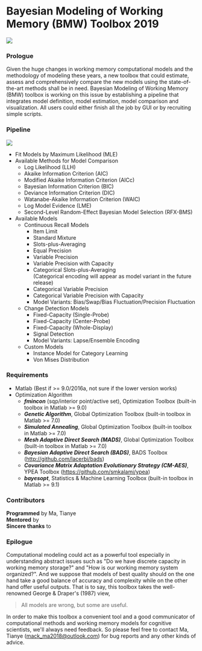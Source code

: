 # Bayesian Modeling of Working Memory (BMW) Toolbox 2019

![](https://github.com/Mack-Ma/Bayesian_Modeling_of_Working_Memory/BMW_icon.png)

### Prologue
Given the huge changes in working memory computational models and the methodology of modeling these years, a new toolbox that could estimate, assess and comprehensively compare the new models using the state-of-the-art methods shall be in need. Bayesian Modeling of Working Memory (BMW) toolbox is working on this issue by establishing a pipeline that integrates model definition, model estimation, model comparison and visualization. All users could either finish all the job by GUI or by recruiting simple scripts.

### Pipeline

![](https://github.com/Mack-Ma/Bayesian_Modeling_of_Working_Memory/pipeline.png)  

- Fit Models by Maximum Likelihood (MLE)
- Available Methods for Model Comparison
	- Log Likelihood (LLH)
	- Akaike Information Criterion (AIC)
	- Modified Akaike Information Criterion (AICc)
	- Bayesian Information Criterion (BIC)
	- Deviance Information Criterion (DIC)  
	- Watanabe-Akaike Information Criterion (WAIC)  
	- Log Model Evidence (LME)
	- Second-Level Random-Effect Bayesian Model Selection (RFX-BMS)
- Available Models 
	- Continuous Recall Models
		- Item Limit
		- Standard Mixture
		- Slots-plus-Averaging
		- Equal Precision
		- Variable Precision
		- Variable Precision with Capacity
		- Categorical Slots-plus-Averaging   
		(Categorical encoding will appear as model variant in the future release)
		- Categorical Variable Precision
		- Categorical Variable Precision with Capacity
		- Model Variants: Bias/Swap/Bias Fluctuation/Precision Fluctuation
	- Change Detection Models
		- Fixed-Capacity (Single-Probe)  
		- Fixed-Capacity (Center-Probe)
		- Fixed-Capacity (Whole-Display)
		- Signal Detection
		- Model Variants: Lapse/Ensemble Encoding
	- Custom Models
		- Instance Model for Category Learning
		- Von Mises Distribution
  
### Requirements

- Matlab (Best if >= 9.0/2016a, not sure if the lower version works)
- Optimization Algorithm
  - _**fmincon**_ (sqp/interior point/active set), Optimization Toolbox (built-in toolbox in Matlab >= 9.0)
  - _**Genetic Algorithm**_, Global Optimization Toolbox (built-in toolbox in Matlab >= 7.0)
  - _**Simulated Annealing**_, Global Optimization Toolbox (built-in toolbox in Matlab >= 7.0)
  - _**Mesh Adaptive Direct Search (MADS)**_, Global Optimization Toolbox (built-in toolbox in Matlab >= 7.0)
  - _**Bayesian Adaptive Direct Search (BADS)**_, BADS Toolbox (http://github.com/lacerbi/bads)
  - _**Covariance Matrix Adaptation Evolutionary Strategy (CM-AES)**_, YPEA Toolbox (https://github.com/smkalami/ypea)
  - _**bayesopt**_, Statistics & Machine Learning Toolbox (built-in toolbox in Matlab >= 9.1)  

### Contributors  
**Programmed** by Ma, Tianye  
**Mentored** by  
**Sincere thanks** to
  
### Epilogue
Computational modeling could act as a powerful tool especially in understanding abstract issues such as "Do we have discrete capacity in working memory storage?" and "How is our working memory system organized?". And we suppose that models of best quality should on the one hand take a good balance of accuracy and complexity while on the other hand offer useful outputs. That is to say, this toolbox takes the well-renowned George & Draper's (1987) view,

> All models are wrong, but some are useful.

In order to make this toolbox a convenient tool and a good communicator of computational methods and working memory models for cognitive scientists, we'll always need feedback. So please feel free to contact Ma, Tianye (mack_ma2018@outlook.com) for bug reports and any other kinds of advice.
